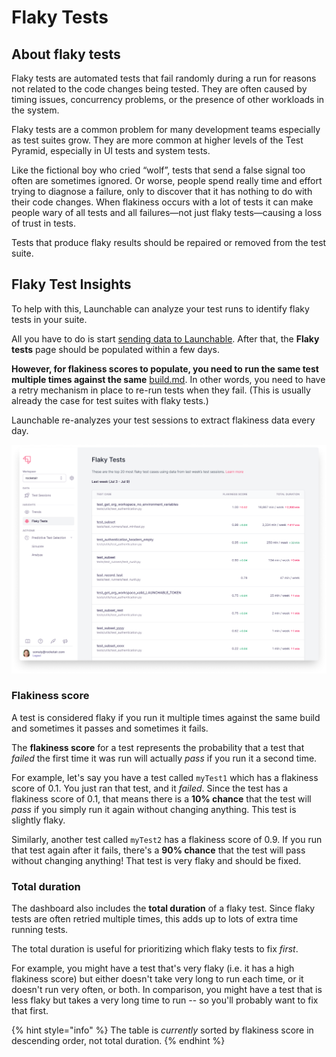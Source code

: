 # Flaky Tests

## About flaky tests

Flaky tests are automated tests that fail randomly during a run for reasons not related to the code changes being tested. They are often caused by timing issues, concurrency problems, or the presence of other workloads in the system.

Flaky tests are a common problem for many development teams especially as test suites grow. They are more common at higher levels of the Test Pyramid, especially in UI tests and system tests.

Like the fictional boy who cried “wolf”, tests that send a false signal too often are sometimes ignored. Or worse, people spend really time and effort trying to diagnose a failure, only to discover that it has nothing to do with their code changes. When flakiness occurs with a lot of tests it can make people wary of all tests and all failures—not just flaky tests—causing a loss of trust in tests.

Tests that produce flaky results should be repaired or removed from the test suite.

## Flaky Test Insights

To help with this, Launchable can analyze your test runs to identify flaky tests in your suite.

All you have to do is start [sending data to Launchable](../../sending-data-to-launchable/). After that, the **Flaky tests** page should be populated within a few days.

**However, for flakiness scores to populate, you need to run the same test multiple times against the same** [build.md](../../concepts/build.md "mention"). In other words, you need to have a retry mechanism in place to re-run tests when they fail. (This is usually already the case for test suites with flaky tests.)

Launchable re-analyzes your test sessions to extract flakiness data every day.



![](<../../.gitbook/assets/2022-08-11 Flaky tests - with new scores.png>)

### Flakiness score

A test is considered flaky if you run it multiple times against the same build and sometimes it passes and sometimes it fails.

The **flakiness score** for a test represents the probability that a test that _failed_ the first time it was run will actually _pass_ if you run it a second time.

For example, let's say you have a test called `myTest1` which has a flakiness score of 0.1. You just ran that test, and it _failed_. Since the test has a flakiness score of 0.1, that means there is a **10% chance** that the test will _pass_ if you simply run it again without changing anything. This test is slightly flaky.

Similarly, another test called `myTest2` has a flakiness score of 0.9. If you run that test again after it fails, there's a **90% chance** that the test will pass without changing anything! That test is very flaky and should be fixed.

### Total duration

The dashboard also includes the **total duration** of a flaky test. Since flaky tests are often retried multiple times, this adds up to lots of extra time running tests.

The total duration is useful for prioritizing which flaky tests to fix _first_.

For example, you might have a test that's very flaky (i.e. it has a high flakiness score) but either doesn't take very long to run each time, or it doesn't run very often, or both. In comparison, you might have a test that is less flaky but takes a very long time to run -- so you'll probably want to fix that first.&#x20;

{% hint style="info" %}
The table is _currently_ sorted by flakiness score in descending order, not total duration.
{% endhint %}

